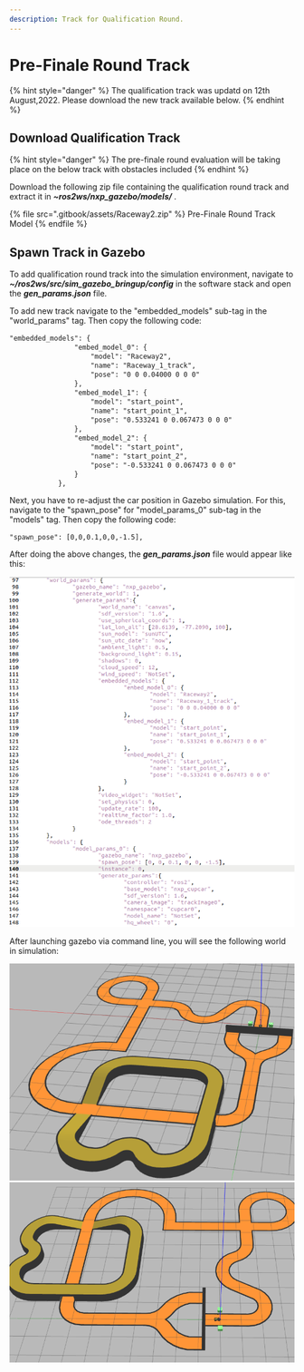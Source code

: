 ```yaml
---
description: Track for Qualification Round.
---
```


# Pre-Finale Round Track

{% hint style="danger" %}
The qualification track was updatd on 12th August,2022. Please download the new track available below.
{% endhint %}

## Download Qualification Track

{% hint style="danger" %}
The pre-finale round evaluation will be taking place on the below track with obstacles included
{% endhint %}


Download the following zip file containing the qualification round track and extract it in _**\~ros2ws/nxp_gazebo/models/**_ .

{% file src=".gitbook/assets/Raceway2.zip" %}
Pre-Finale Round Track Model
{% endfile %}

## Spawn Track in Gazebo

To add qualification round track into the simulation environment, navigate to _**\~/ros2ws/src/sim\_gazebo\_bringup/config**_ in the software stack and open the _**gen\_params.json**_ file.

To add new track navigate to the "embedded\_models" sub-tag in the "world\_params" tag. Then copy the following code:

```
"embedded_models": {
				"embed_model_0": {
					"model": "Raceway2",
					"name": "Raceway_1_track",
					"pose": "0 0 0.04000 0 0 0"
				},
				"embed_model_1": {
					"model": "start_point",
					"name": "start_point_1",
					"pose": "0.533241 0 0.067473 0 0 0"
				},
				"embed_model_2": {
					"model": "start_point",
					"name": "start_point_2",
					"pose": "-0.533241 0 0.067473 0 0 0"
				}			
			},
```
 
Next, you have to re-adjust the car position in Gazebo simulation. For this, navigate to the "spawn\_pose" for "model\_params\_0" sub-tag in the "models" tag. Then  copy the following code:

```
"spawn_pose": [0,0,0.1,0,0,-1.5],
```

After doing the above changes, the _**gen\_params.json**_ file would appear like this:
 
![](<.gitbook/assets/change_in_config_file.png>)


 After launching gazebo via command line, you will see the following world in simulation:

![](<.gitbook/assets/pre_track_2.png>)
![](<.gitbook/assets/track_pre_1.png>)
